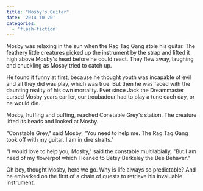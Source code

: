 ```yaml
---
title: "Mosby's Guitar"
date: '2014-10-20'
categories:
  - 'flash-fiction'
---
```


Mosby was relaxing in the sun when the Rag Tag Gang stole his guitar. The
feathery little creatures picked up the instrument by the strap and lifted it
high above Mosby's head before he could react. They flew away, laughing and
chuckling as Mosby tried to catch up.

<!-- truncate -->


He found it funny at first, because he thought youth was incapable of evil and
all they did was play, which was true. But then he was faced with the daunting
reality of his own mortality. Ever since Jack the Dreammaster cursed Mosby years
earlier, our troubadour had to play a tune each day, or he would die.

Mosby, huffing and puffing, reached Constable Grey's station. The creature
lifted its heads and looked at Mosby.

"Constable Grey," said Mosby, "You need to help me. The Rag Tag Gang took off
with my guitar. I am in dire straits."

"I would love to help you, Mosby," said the constable multilabially, "But I am
need of my flowerpot which I loaned to Betsy Berkeley the Bee Behaver."

Oh boy, thought Mosby, here we go. Why is life always so predictable? And he
embarked on the first of a chain of quests to retrieve his invaluable
instrument.
